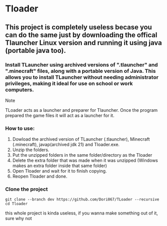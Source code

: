 # Tloader

## This project is completely useless becase you can do the same just by downloading the offical Tlauncher Linux version and running it using java (portable java too).



### Install TLauncher using archived versions of ".tlauncher" and ".minecraft" files, along with a portable version of Java. This allows you to install TLauncher without needing administrator privileges, making it ideal for use on school or work computers.
> [!NOTE]
> TLoader acts as a launcher and preparer for Tlauncher. Once the program prepared the game files it will act as a launcher for it.


### How to use:
1. Dowload the archived version of TLauncher (.tlauncher), Minecraft (.minecraft), javap(archived jdk 21) and Tloader.exe.
2. Unzip the folders.
3. Put the unzipped folders in the same folder/directory as the Tloader
4. Delete the extra folder that was made when it was unzipped (Windows makes an extra folder inside that same folder)
5. Open Tloader and wait for it to finish copying.
6. Reopen Tloader and done.

### Clone the project
```
git clone --branch dev https://github.com/Dori067/TLoader --recursive
cd Tloader
```


this whole project is kinda useless, if you wanna make something out of it, sure why not
